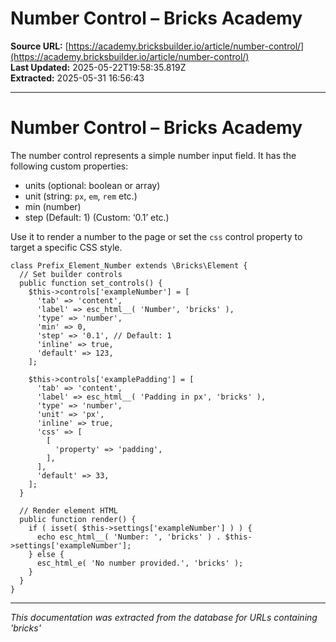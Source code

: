 # Number Control – Bricks Academy

**Source URL:** [https://academy.bricksbuilder.io/article/number-control/](https://academy.bricksbuilder.io/article/number-control/)  
**Last Updated:** 2025-05-22T19:58:35.819Z  
**Extracted:** 2025-05-31 16:56:43

---

# Number Control – Bricks Academy

The number control represents a simple number input field. It has the following custom properties:

*   units (optional: boolean or array)
*   unit (string: `px`, `em`, `rem` etc.)
*   min (number)
*   step (Default: 1) (Custom: ‘0.1’ etc.)

Use it to render a number to the page or set the `css` control property to target a specific CSS style.

```
class Prefix_Element_Number extends \Bricks\Element {
  // Set builder controls
  public function set_controls() {
    $this->controls['exampleNumber'] = [
      'tab' => 'content',
      'label' => esc_html__( 'Number', 'bricks' ),
      'type' => 'number',
      'min' => 0,
      'step' => '0.1', // Default: 1
      'inline' => true,
      'default' => 123,
    ];

    $this->controls['examplePadding'] = [
      'tab' => 'content',
      'label' => esc_html__( 'Padding in px', 'bricks' ),
      'type' => 'number',
      'unit' => 'px',
      'inline' => true,
      'css' => [
        [
          'property' => 'padding',
        ],
      ],
      'default' => 33,
    ];
  }

  // Render element HTML
  public function render() {
    if ( isset( $this->settings['exampleNumber'] ) ) {
      echo esc_html__( 'Number: ', 'bricks' ) . $this->settings['exampleNumber'];
    } else {
      esc_html_e( 'No number provided.', 'bricks' );
    }
  }
}
```

---

*This documentation was extracted from the database for URLs containing 'bricks'*
